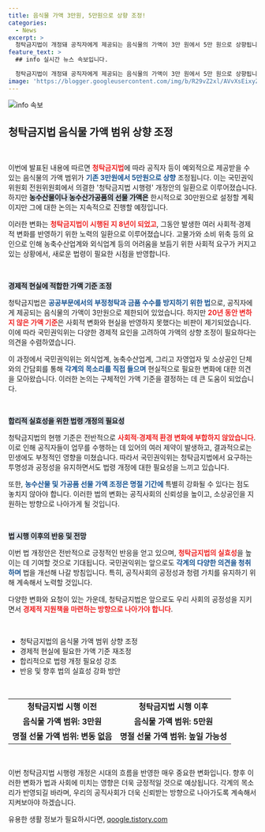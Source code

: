 ```yaml
---
title: 음식물 가액 3만원, 5만원으로 상향 조정!
categories:
  - News
excerpt: >
  청탁금지법이 개정돼 공직자에게 제공되는 음식물의 가액이 3만 원에서 5만 원으로 상향됩니다. 경제적 어려움을 겪는 농수산업계와 외식업계를 지원하기 위한 결정으로, 앞으로 더욱 합리적이고 현실적인 기준이 요구됩니다.
feature_text: >
  ## info 실시간 뉴스 속보입니다.

  청탁금지법이 개정돼 공직자에게 제공되는 음식물의 가액이 3만 원에서 5만 원으로 상향됩니다. 경제적 어려움을 겪는 농수산업계와 외식업계를 지원하기 위한 결정으로, 앞으로 더욱 합리적이고 현실적인 기준이 요구됩니다.
image: 'https://blogger.googleusercontent.com/img/b/R29vZ2xl/AVvXsEixyZcFfHzMRdzZMjFBmAUKJYCLCGyLL1o632UiGVXcaFdKo_bkvkuCioo0uUKlGfBVcT3P84aROyZIXSBEx3Aw5nCQ3pTgDom1WDC4m8eifvWiAmWEEVb4x6G_l8C0QH225ldMjyaFvpxGEBGNO37VmDTDMHGhJPq73UglMfDca1-0aw/s1600/blogspot.png'
---
```


<p><img src="https://blogger.googleusercontent.com/img/b/R29vZ2xl/AVvXsEixyZcFfHzMRdzZMjFBmAUKJYCLCGyLL1o632UiGVXcaFdKo_bkvkuCioo0uUKlGfBVcT3P84aROyZIXSBEx3Aw5nCQ3pTgDom1WDC4m8eifvWiAmWEEVb4x6G_l8C0QH225ldMjyaFvpxGEBGNO37VmDTDMHGhJPq73UglMfDca1-0aw/s1600/blogspot.png" alt="info 속보" /></p>

<h2 data-ke-size="size26">청탁금지법 음식물 가액 범위 상향 조정</h2>

<p data-ke-size="size16">&nbsp;</p>

<p>이번에 발표된 내용에 따르면 <b><span style="color: #ee2323;">청탁금지법</span></b>에 따라 공직자 등이 예외적으로 제공받을 수 있는 음식물의 가액 범위가 <b><span style="color: #1a5490;">기존 3만원에서 5만원으로 상향</span></b> 조정됩니다. 이는 국민권익위원회 전원위원회에서 의결한 '청탁금지법 시행령' 개정안의 일환으로 이루어졌습니다. 하지만 <b><span style="background-color: #21538527;">농수산물이나 농수산가공품의 선물 가액은</span></b> 한시적으로 30만원으로 설정할 계획이지만 그에 대한 논의는 지속적으로 진행할 예정입니다. </p>

<p>이러한 변화는 <b><span style="color: #ee2323;">청탁금지법이 시행된 지 8년이 되었고</span></b>, 그동안 발생한 여러 사회적·경제적 변화를 반영하기 위한 노력의 일환으로 이루어졌습니다. 고물가와 소비 위축 등의 요인으로 인해 농축수산업계와 외식업계 등의 어려움을 보듬기 위한 사회적 요구가 커지고 있는 상황에서, 새로운 법령이 필요한 시점을 반영합니다.</p>

<p data-ke-size="size16">&nbsp;</p>

<p><b><span style="background-color: #21538527;">경제적 현실에 적합한 가액 기준 조정</span></b></p>

<p>청탁금지법은 <b><span style="color: #1a5490;">공공부문에서의 부정청탁과 금품 수수를 방지하기 위한 법</span></b>으로, 공직자에게 제공되는 음식물의 가액이 3만원으로 제한되어 있었습니다. 하지만 <b><span style="color: #ee2323;">20년 동안 변하지 않은 가액 기준</span></b>은 사회적 변화와 현실을 반영하지 못했다는 비판이 제기되었습니다. 이에 따라 국민권익위는 다양한 경제적 요인을 고려하여 가액의 상향 조정이 필요하다는 의견을 수렴하였습니다.</p>

<p>이 과정에서 국민권익위는 외식업계, 농축수산업계, 그리고 자영업자 및 소상공인 단체와의 간담회를 통해 <b><span style="color: #1a5490;">각계의 목소리를 직접 들으며</span></b> 현실적으로 필요한 변화에 대한 의견을 모아왔습니다. 이러한 논의는 구체적인 가액 기준을 결정하는 데 큰 도움이 되었습니다.</p>

<p data-ke-size="size16">&nbsp;</p>

<p><b><span style="background-color: #21538527;">합리적 실효성을 위한 법령 개정의 필요성</span></b></p>

<p>청탁금지법의 현행 기준은 전반적으로 <b><span style="color: #ee2323;">사회적·경제적 환경 변화에 부합하지 않았습니다</span></b>. 이로 인해 공직자들이 업무를 수행하는 데 있어의 여러 제약이 발생하고, 결과적으로는 민생에도 부정적인 영향을 미쳤습니다. 따라서 국민권익위는 청탁금지법에서 요구하는 투명성과 공정성을 유지하면서도 법령 개정에 대한 필요성을 느끼고 있습니다.</p>

<p>또한, <b><span style="color: #1a5490;">농수산물 및 가공품 선물 가액 조정은 명절 기간에</span></b> 특별히 강화될 수 있다는 점도 놓치지 않아야 합니다. 이러한 법의 변화는 공직사회의 신뢰성을 높이고, 소상공인을 지원하는 방향으로 나아가게 될 것입니다.</p>

<p data-ke-size="size16">&nbsp;</p>

<p><b><span style="background-color: #21538527;">법 시행 이후의 반응 및 전망</span></b></p>

<p>이번 법 개정안은 전반적으로 긍정적인 반응을 얻고 있으며, <b><span style="color: #ee2323;">청탁금지법의 실효성</span></b>을 높이는 데 기여할 것으로 기대됩니다. 국민권익위는 앞으로도 <b><span style="color: #1a5490;">각계의 다양한 의견을 청취하며</span></b> 법을 개선해 나갈 방침입니다. 특히, 공직사회의 공정성과 청렴 가치를 유지하기 위해 계속해서 노력할 것입니다.</p>

<p>다양한 변화와 요청이 있는 가운데, 청탁금지법은 앞으로도 우리 사회의 공정성을 지키면서 <b><span style="color: #ee2323;">경제적 지원책을 마련하는 방향으로 나아가야 합니다</span></b>.</p>

<p data-ke-size="size16">&nbsp;</p>

<ul>
  <li>청탁금지법의 음식물 가액 범위 상향 조정</li>
  <li>경제적 현실에 필요한 가액 기준 재조정</li>
  <li>합리적으로 법령 개정 필요성 강조</li>
  <li>반응 및 향후 법의 실효성 강화 방안</li>
</ul>

<p data-ke-size="size16">&nbsp;</p>

<table style="width: 100%;">
  <tr>
    <td style="text-align: center; height: 17px;"><b>청탁금지법 시행 이전</b></td>
    <td style="text-align: center; height: 17px;"><b>청탁금지법 시행 이후</b></td>
  </tr>
  <tr>
    <td style="text-align: center; height: 17px;"><b>음식물 가액 범위: 3만원</b></td>
    <td style="text-align: center; height: 17px;"><b>음식물 가액 범위: 5만원</b></td>
  </tr>
  <tr>
    <td style="text-align: center; height: 17px;"><b>명절 선물 가액 범위: 변동 없음</b></td>
    <td style="text-align: center; height: 17px;"><b>명절 선물 가액 범위: 높일 가능성</b></td>
  </tr>
</table>

<p data-ke-size="size16">&nbsp;</p>

<p>이번 청탁금지법 시행령 개정은 시대의 흐름을 반영한 매우 중요한 변화입니다. 향후 이러한 변화가 법과 사회에 미치는 영향은 더욱 긍정적일 것으로 예상됩니다. 각계의 목소리가 반영되길 바라며, 우리의 공직사회가 더욱 신뢰받는 방향으로 나아가도록 계속해서 지켜보아야 하겠습니다.</p>
유용한 생활 정보가 필요하시다면, <a href="https://qoogle.tistory.com" rel="dofollow">qoogle.tistory.com</a>



